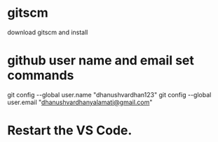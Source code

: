 # gitscm
download gitscm and install 

# github user name and email set commands

git config --global user.name "dhanushvardhan123"
git config --global user.email "dhanushvardhanyalamati@gmail.com"

# Restart the VS Code.
